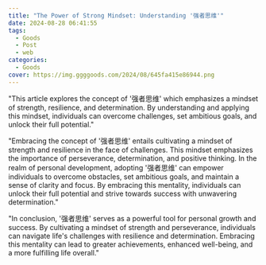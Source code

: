 ```yaml
---
title: "The Power of Strong Mindset: Understanding '强者思维'"
date: 2024-08-28 06:41:55
tags:
  - Goods
  - Post
  - web
categories:
  - Goods
cover: https://img.ggggoods.com/2024/08/645fa415e86944.png
---
```


"This article explores the concept of '强者思维' which emphasizes a mindset of strength, resilience, and determination. By understanding and applying this mindset, individuals can overcome challenges, set ambitious goals, and unlock their full potential."

"Embracing the concept of '强者思维' entails cultivating a mindset of strength and resilience in the face of challenges. This mindset emphasizes the importance of perseverance, determination, and positive thinking. In the realm of personal development, adopting '强者思维' can empower individuals to overcome obstacles, set ambitious goals, and maintain a sense of clarity and focus. By embracing this mentality, individuals can unlock their full potential and strive towards success with unwavering determination."

"In conclusion, '强者思维' serves as a powerful tool for personal growth and success. By cultivating a mindset of strength and perseverance, individuals can navigate life's challenges with resilience and determination. Embracing this mentality can lead to greater achievements, enhanced well-being, and a more fulfilling life overall."
